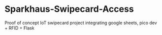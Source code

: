 # Sparkhaus-Swipecard-Access
Proof of concept IoT swipecard project integrating google sheets, pico dev + RFID + Flask
